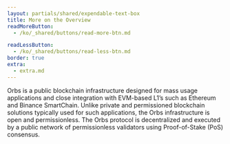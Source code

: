 ```yaml
---
layout: partials/shared/expendable-text-box
title: More on the Overview
readMoreButton:
  - /ko/_shared/buttons/read-more-btn.md

readLessButton:
  - /ko/_shared/buttons/read-less-btn.md
border: true
extra:
  - extra.md
---
```


Orbs is a public blockchain infrastructure designed for mass usage applications and close integration with EVM-based L1’s such as Ethereum and Binance SmartChain. Unlike private and permissioned blockchain solutions typically used for such applications, the Orbs infrastructure is open and permissionless. The Orbs protocol is decentralized and executed by a public network of permissionless validators using Proof-of-Stake (PoS) consensus.
